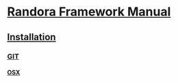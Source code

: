# [Randora Framework Manual](/README.md)

## [Installation](/manual/installation/README.md)

### [GIT](/manual/installation/git/README.md)

#### [OSX](/manual/installation/git/osx/README.md)


